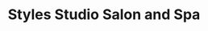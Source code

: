 ---
title: "Styles Studio Salon and Spa"
url: /quezon-city/styles-studio-salon-and-spa/
shop: Kosmetik
---